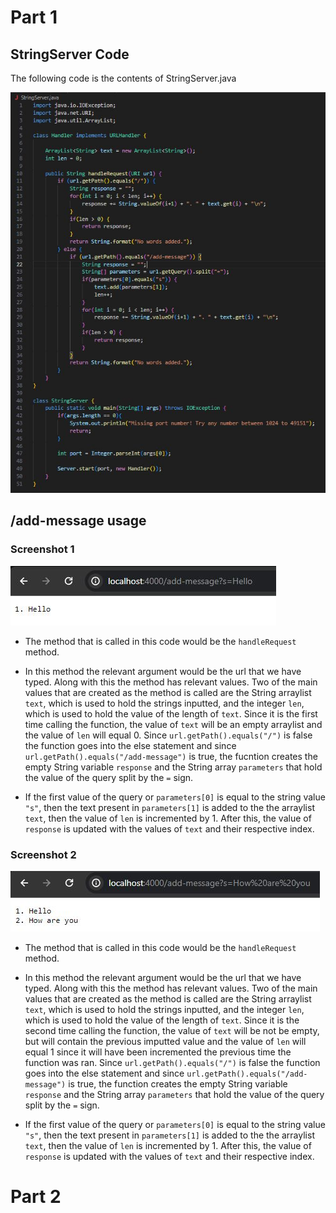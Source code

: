 # Part 1
## StringServer Code

The following code is the contents of StringServer.java

![Image](lab2-images/lab2-1.1.jpg)

## /add-message usage
### Screenshot 1

![Image](lab2-images/lab2-1.2.jpg)

- The method that is called in this code would be the `handleRequest` method.

- In this method the relevant argument would be the url that we have typed. Along with this the method has relevant values. Two of the main values that are created as the method is called are the String arraylist `text`, which is used to hold the strings inputted, and the integer `len`, which is used to hold the value of the length of `text`. Since it is the first time calling the function, the value of `text` will be an empty arraylist and the value of `len` will equal 0. Since `url.getPath().equals("/")` is false the function goes into the else statement and since `url.getPath().equals("/add-message")` is true, the fucntion creates the empty String variable `response` and the String array `parameters` that hold the value of the query split by the `=` sign.

- If the first value of the query or `parameters[0]` is equal to the string value `"s"`, then the text present in `parameters[1]` is added to the the arraylist `text`, then the value of `len` is incremented by 1. After this, the value of `response` is updated with the values of `text` and their respective index.

### Screenshot 2

![Image](lab2-images/lab2-1.3.jpg)

- The method that is called in this code would be the `handleRequest` method.

- In this method the relevant argument would be the url that we have typed. Along with this the method has relevant values. Two of the main values that are created as the method is called are the String arraylist `text`, which is used to hold the strings inputted, and the integer `len`, which is used to hold the value of the length of `text`. Since it is the second time calling the function, the value of `text` will be not be empty, but will contain the previous imputted value and the value of `len` will equal 1 since it will have been incremented the previous time the function was ran. Since `url.getPath().equals("/")` is false the function goes into the else statement and since `url.getPath().equals("/add-message")` is true, the function creates the empty String variable `response` and the String array `parameters` that hold the value of the query split by the `=` sign.

- If the first value of the query or `parameters[0]` is equal to the string value `"s"`, then the text present in `parameters[1]` is added to the the arraylist `text`, then the value of `len` is incremented by 1. After this, the value of `response` is updated with the values of `text` and their respective index.

# Part 2







